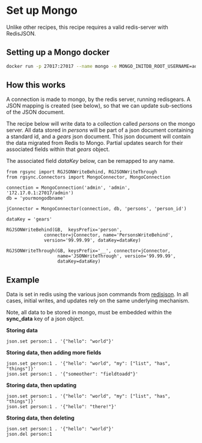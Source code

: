 # Set up Mongo

Unlike other recipes, this recipe requires a valid redis-server with RedisJSON.

## Setting up a Mongo docker
```bash
docker run -p 27017:27017 --name mongo -e MONGO_INITDB_ROOT_USERNAME=admin -e MONGO_INITDB_ROOT_PASSWORD=adminpasswd -e MONGO_INITDB_DATABASE=admin
```

## How this works

A connection is made to mongo, by the redis server, running redisgears.  A JSON mapping is created (see below), so that we can update sub-sections of the JSON document.

The recipe below will write data to a collection called *persons* on the mongo server.  All data stored in *persons* will be part of a json document containing a standard id, and a *gears* json document. This json document will contain the data migrated from Redis to Mongo.  Partial updates search for their associated fields within that *gears* object.

The associated field *dataKey* below, can be remapped to any name.

```
from rgsync import RGJSONWriteBehind, RGJSONWriteThrough
from rgsync.Connectors import MongoConnector, MongoConnection

connection = MongoConnection('admin', 'admin', '172.17.0.1:27017/admin')
db = 'yourmongodbname'

jConnector = MongoConnector(connection, db, 'persons', 'person_id')

dataKey = 'gears'

RGJSONWriteBehind(GB,  keysPrefix='person',
              connector=jConnector, name='PersonsWriteBehind',
              version='99.99.99', dataKey=dataKey)

RGJSONWriteThrough(GB, keysPrefix='__', connector=jConnector,           
                   name='JSONWriteThrough', version='99.99.99',
                   dataKey=dataKey)
```

## Example

Data is set in redis using the various json commands from [redisjson](https://redisjson.io). In all cases, initial writes, and updates rely on the same underlying mechanism.

Note, all data to be stored in mongo, must be embedded within the **sync_data** key of a json object.

**Storing data**

```
json.set person:1 . '{"hello": "world"}'
```

**Storing data, then adding more fields**

```
json.set person:1 . '{"hello": "world", "my": ["list", "has", "things"]}'
json.set person:1 . '{"someother": "fieldtoadd"}'
```

**Storing data, then updating**

```
json.set person:1 . '{"hello": "world", "my": ["list", "has", "things"]}'
json.set person:1 . '{"hello": "there!"}'
```

**Storing data, then deleting**

```
json.set person:1 . '{"hello": "world"}'
json.del person:1
```
